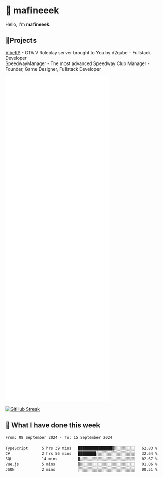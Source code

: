 # 👋 mafineeek
Hello, I'm **mafineeek**.

## 📝Projects

[VibeRP](https://v-rp.pl) - GTA V Roleplay server brought to You by d2qube - Fullstack Developer<br/>
SpeedwayManager - The most advanced Speedway Club Manager - Founder, Game Designer, Fullstack Developer


![](./github-metrics.svg)

[![GitHub Streak](https://streak-stats.demolab.com/?user=mafineeek)](https://git.io/streak-stats)

## 📰 What I have done this week
<!--START_SECTION:waka-->

```txt
From: 08 September 2024 - To: 15 September 2024

TypeScript      5 hrs 39 mins   ███████████████▓░░░░░░░░░   62.83 %
C#              2 hrs 56 mins   ████████░░░░░░░░░░░░░░░░░   32.64 %
SQL             14 mins         ▓░░░░░░░░░░░░░░░░░░░░░░░░   02.67 %
Vue.js          5 mins          ▒░░░░░░░░░░░░░░░░░░░░░░░░   01.06 %
JSON            2 mins          ░░░░░░░░░░░░░░░░░░░░░░░░░   00.51 %
```

<!--END_SECTION:waka-->
